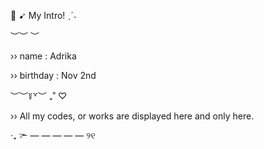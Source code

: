 🎀 ➹ My Intro! ˎˊ˗

 ︶︶ ︶
	
›› name : Adrika

›› birthday : Nov 2nd

︶︶꒦꒷︶ ₊˚ ♡

›› All my codes, or works are displayed here and only here.

‧₊ ✃ — — — — — ୨୧ 


